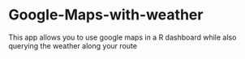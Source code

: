 # Google-Maps-with-weather
This app allows you to use google maps in a R dashboard while also querying the weather along your route
